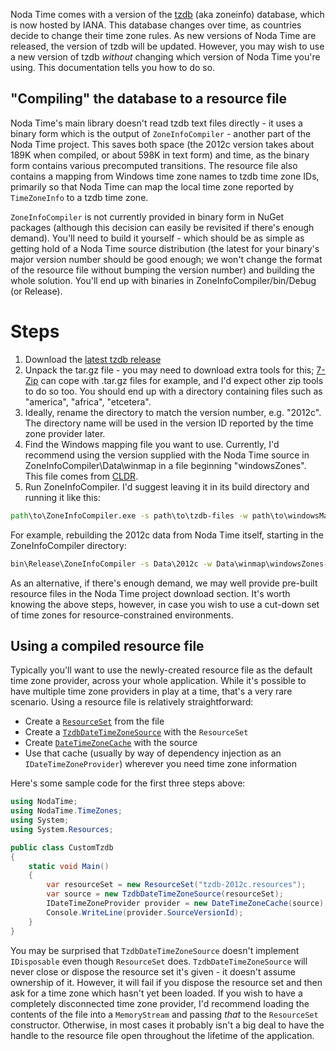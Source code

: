 Noda Time comes with a version of the [tzdb](http://www.iana.org/time-zones) (aka zoneinfo) database, which is
now hosted by IANA. This database changes over time, as countries decide to change their time zone rules.
As new versions of Noda Time are released, the version of tzdb will be updated. However, you may wish to use
a new version of tzdb *without* changing which version of Noda Time you're using. This documentation tells you how
to do so.

"Compiling" the database to a resource file
-------------------------------------------

Noda Time's main library doesn't read tzdb text files directly - it uses a binary form which is the output of `ZoneInfoCompiler` - another
part of the Noda Time project. This saves both space (the 2012c version takes about 189K when compiled, or about 598K in text form) and
time, as the binary form contains various precomputed transitions. The resource file also contains a mapping from Windows time zone names
to tzdb time zone IDs, primarily so that Noda Time can map the local time zone reported by `TimeZoneInfo` to a tzdb time zone.

`ZoneInfoCompiler` is not currently provided in binary form in NuGet packages (although this decision can easily be revisited if there's
enough demand). You'll need to build it yourself - which should be as simple as getting hold of a Noda Time source distribution (the latest
for your binary's major version number should be good enough; we won't change the format of the resource file without bumping the version
number) and building the whole solution. You'll end up with binaries in ZoneInfoCompiler/bin/Debug (or Release).

Steps
=====

1. Download the [latest tzdb release](http://www.iana.org/time-zones)
2. Unpack the tar.gz file - you may need to download extra tools for this; [7-Zip](http://www.7-zip.org/) can cope with .tar.gz
   files for example, and I'd expect other zip tools to do so too. You should end up with a directory containing files such
   as "america", "africa", "etcetera".
3. Ideally, rename the directory to match the version number, e.g. "2012c". The directory name will be used in the version ID
   reported by the time zone provider later.
4. Find the Windows mapping file you want to use. Currently, I'd recommend using the version supplied with the Noda Time source
   in ZoneInfoCompiler\Data\winmap in a file beginning "windowsZones". This file comes from [CLDR](http://cldr.unicode.org).
5. Run ZoneInfoCompiler. I'd suggest leaving it in its build directory and running it like this:

```bat
path\to\ZoneInfoCompiler.exe -s path\to\tzdb-files -w path\to\windowsMapping-file.xml -o path\to\output.resources -t Resource
```

For example, rebuilding the 2012c data from Noda Time itself, starting in the ZoneInfoCompiler directory:

```bat
bin\Release\ZoneInfoCompiler -s Data\2012c -w Data\winmap\windowsZones-21.xml -o tzdb-2012c.resources -t Resource
```

As an alternative, if there's enough demand, we may well provide pre-built resource files in the Noda Time project download section.
It's worth knowing the above steps, however, in case you wish to use a cut-down set of time zones for resource-constrained environments.

Using a compiled resource file
------------------------------

Typically you'll want to use the newly-created resource file as the default time zone provider, across your whole application.
While it's possible to have multiple time zone providers in play at a time, that's a very rare scenario. Using a resource
file is relatively straightforward:

- Create a [`ResourceSet`](http://msdn.microsoft.com/en-us/library/t15hy0dt.aspx) from the file
- Create a [`TzdbDateTimeZoneSource`][TzdbDateTimeZoneSource] with the `ResourceSet`
- Create [`DateTimeZoneCache`][DateTimeZoneCache] with the source 
- Use that cache (usually by way of dependency injection as an `IDateTimeZoneProvider`) wherever you need time zone information

Here's some sample code for the first three steps above:

```csharp
using NodaTime;
using NodaTime.TimeZones;
using System;
using System.Resources;

public class CustomTzdb
{
    static void Main()
    {
        var resourceSet = new ResourceSet("tzdb-2012c.resources");
        var source = new TzdbDateTimeZoneSource(resourceSet);
        IDateTimeZoneProvider provider = new DateTimeZoneCache(source);
        Console.WriteLine(provider.SourceVersionId);
    }
}
```

You may be surprised that `TzdbDateTimeZoneSource` doesn't implement `IDisposable` even though `ResourceSet` does. `TzdbDateTimeZoneSource`
will never close or dispose the resource set it's given - it doesn't assume ownership of it. However, it will fail if you dispose the
resource set and then ask for a time zone which hasn't yet been loaded. If you wish to have a completely disconnected time zone provider,
I'd recommend loading the contents of the file into a `MemoryStream` and passing *that* to the `ResourceSet` constructor. Otherwise, in
most cases it probably isn't a big deal to have the handle to the resource file open throughout the lifetime of the application.

[TzdbDateTimeZoneSource]: noda-type://NodaTime.TimeZones.TzdbDateTimeZoneSource
[DateTimeZoneCache]: noda-type://NodaTime.TimeZones.DateTimeZoneCache

